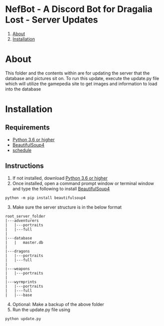 # NefBot - A Discord Bot for Dragalia Lost - Server Updates
1. [About](#about)
2. [Installation](#installation)
# About
This folder and the contents within are for updating the server that the database and pictures sit on. To run this update, execute the update.py file which will utilize the gamepedia site to get images and information to load into the database


# Installation
## Requirements
- [Python 3.6 or higher](https://www.python.org/)
- [BeautifulSoup4](https://www.crummy.com/software/BeautifulSoup/)
- [schedule](https://github.com/dbader/schedule)

## Instructions 
1. If not installed, download [Python 3.6 or higher](https://www.python.org) 
2. Once installed, open a command prompt window or terminal window and type the following to install [BeautifulSoup4](https://www.crummy.com/software/BeautifulSoup/) 
```
python -m pip install beautifulsoup4
```
3. Make sure the server structure is in the below format
```
root_server_folder
|---adventurers
|   |---portraits
|   |---full
|
|---database
|   |   master.db
|
|---dragons
|   |---portraits
|   |---full
|
|---weapons
|   |---portraits
|
|---wyrmprints
|   |---portraits
|   |---full
|   |---base
```
4. Optional: Make a backup of the above folder
5. Run the update.py file using 
```
python update.py
```
